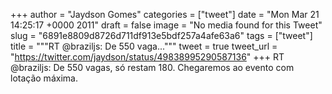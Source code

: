 
+++
author = "Jaydson Gomes"
categories = ["tweet"]
date = "Mon Mar 21 14:25:17 +0000 2011"
draft = false
image = "No media found for this Tweet"
slug = "6891e8809d8726d711df913e5bdf257a4afe63a6"
tags = ["tweet"]
title = """RT @braziljs: De 550 vaga..."""
tweet = true
tweet_url = "https://twitter.com/jaydson/status/49838995290587136"
+++
RT @braziljs: De 550 vagas, só restam 180.  Chegaremos ao evento com lotação máxima.

